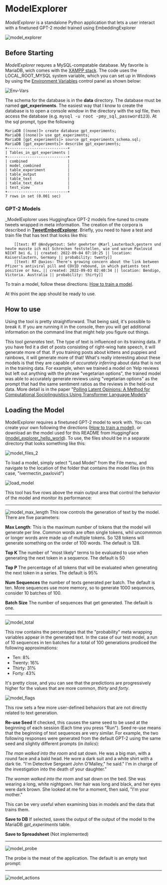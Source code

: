 # ModelExplorer

_ModelExplorer_ is a standalone Python application that lets a user interact with a finetuned GPT-2 model trained using EmbeddingExplorer

![model_explorer](../images/model_explorer.png)

## Before Starting
_ModelExplorer_ requres a MySQL-compatable database. My favorite is MariaDB, wich comes with the [XAMPP stack](https://www.apachefriends.org/). The code uses the LOCAL_ROOT_MYSQL system variable, which you can set up in Windows by using the [Environment Variables](https://docs.oracle.com/en/database/oracle/machine-learning/oml4r/1.5.1/oread/creating-and-modifying-environment-variables-on-windows.html) control panel as shown below:

![Env-Vars](../images/mysql_env_variable.png)

The schema for the database is in the **data** directory. The database must be named **gpt_experiments**. The easiest way that I know to create the database is to open a console window in the directory with the sql file, then access the database (e.g. <span style="font-family:Courier;">mysql -u root -pmy_sql_password123</span>). At the sql prompt, type the following

```
MariaDB [(none)]> create database gpt_experiments;
MariaDB [(none)]> use gpt_experiments;
MariaDB [gpt_experiments]> source gpt_experiments_schema.sql;
MariaDB [gpt_experiments]> describe gpt_experiments;
+---------------------------+
| Tables_in_gpt_experiments |
+---------------------------+
| combined                  |
| model_combined            |
| table_experiment          |
| table_output              |
| table_text                |
| table_text_data           |
| test_view                 |
+---------------------------+
7 rows in set (0.001 sec)
```
### GPT-2 Models
_ModelExplorer uses Huggingface GPT-2 models fine-tuned to create tweets wrapped in meta information. The creation of the corpora is described in [**TweetEmbedExplorer**](../markup/TweetEmbedExplorer.md). Briefly, you need to have a test and train file that has text that looks like this: 

        [[text: RT @Andygetout: Sehr geehrter @Karl_Lauterbach,gestern und heute musste ich mit Schrecken feststellen, wie und warum Paxlovid NICHT bei d… || created: 2022-09-04 07:10:25 || location: Kaiserslautern, Germany || probability: twenty]]
        [[text: RT @axios: There's growing concern about the link between Pfizer's antiviral pill and COVID rebound, in which patients test positive or hav… || created: 2022-09-03 02:40:34 || location: Bendigo, Victoria. Australia || probability: thirty]]

To train a model, follow these directions: [How to train a model](../markup/model_train.md).

At this point the app should be ready to use.

## How to use

Using the tool is pretty straightforward. That being said, it's possible to break it. If you are running it in the console, then you will get additional information on the command line that might help you figure out things. 

This tool *generates* text. The type of text is influenced on its training data. If you have fed it a diet of posts consisting of right-wing hate speech, it will generate more of that. If you training posts about kittens and puppies and rainbows, it will generate more of that! What's really interesting about these models is that they are capable of *accurately inferring* about data that is not in the training data. For example, when we trained a model on Yelp reviews but left out anything with the phrase "vegetarian options", the trained model was able to accurately generate reviews using "vegetarian options" as the prompt that had the same sentiment ratios as the reviews in the held-out data. More detail is in the paper "[Polling Latent Opinions: A Method for Computational Sociolinguistics Using Transformer Language Models](https://arxiv.org/abs/2204.07483)"

## Loading the Model
ModelExplorer requires a finetuned GPT-2 model to work with. You can create your own following the directions  ([How to train a model](../markup/model_train.md)), or download an the model used for this README from HuggingFace ([model_explorer_hello_world](https://huggingface.co/pgfeldman/model_explorer_hello_world)). To use, the files should be in a separate directory that looks something like this:

![model_files_2](../images/model_files2.png)

To load a model, simply select "Load Model" from the File menu, and navigate to the location of the folder that contains the model files (in this case, "ivermectin_paxlovid")

![load_model](../images/load_model.png)

This tool has five rows above the main output area that control the behavior of the model and monitor its performance:

---

![model_max_length](../images/model_max_length.png)
This row controls the generation of text by the model. There are five parameters:

**Max Length**: This is the maximum number of tokens that the model will generate per line. Common words are often single tokens, whil uncommmon or longer words anre made up of multiple tokens. So 128 tokens will generate something on the order of 100 words. The default is 128.

**Top K** The number of "most likely" terms to be evaluated to use when generating the next token in a sequence. The default is 50

**Top P** The percentage of all tokens that will be evaluated when generating the next token in a series. The default is 95%

**Num Sequences** the number of texts generated per batch. The default is ten. More sequences use more memory, so to generate 1000 sequences, consider 10 batches of 100.

**Batch Size** The number of sequences that get generated. The default is one.

---

![model_total](../images/model_total.png)

This row contains the percentages that the "probability" meta wrapping variables appear in the generated text. In the case of our test model, a run of 10 sequences in ten batches for a total of 100 generations prodiced the following approximations:

- Ten: 8%
- Twenty: 16%
- Thirty: 31%
- Forty: 43%

It's pretty close, and you can see that the predictions are progressively higher for the values that are more common, _thirty_ and _forty_.

![model_flags](../images/model_flags.png)

This row sets a few more user-defined behaviors that are not directly related to text generation.

**Re-use Seed** If checked, this causes the same seed to be used at the beginning of each session (Each time you press "Run"). Seed re-use means that the beginning of text sequences are very similar. For example, the two following responses were generated from the default GPT-2 using the same seed and slightly different prompts (in _italics_):

_The man walked into the room_ and sat down. He was a big man, with a round face and a bald head. He wore a dark suit and a white shirt with a dark tie. "I'm Detective Sergeant John O'Malley," he said." I'm in charge of the investigation into the death of your daughter."

_The woman walked into the room_ and sat down on the bed. She was wearing a long, white nightgown. Her hair was long and black, and her eyes were dark brown. She looked at me for a moment, then said, "I'm your mother."

This can be very useful when examining bias in models and the data that trains them.

**Save to DB** If selected, saves the output of the output of the model to the MariaDB _gpt_experiments_ table. 

**Save to Spreadsheet** (Not implemented)

---

![model_probe](../images/model_probe.png)

The probe is the meat of the application. The default is an empty text prompt: 

---

![model_actions](../images/model_actions.png)

